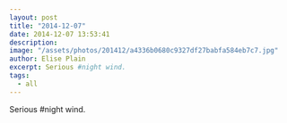 ```yaml
---
layout: post
title: "2014-12-07"
date: 2014-12-07 13:53:41
description: 
image: "/assets/photos/201412/a4336b0680c9327df27babfa584eb7c7.jpg"
author: Elise Plain
excerpt: Serious #night wind.
tags: 
  - all
---
```


Serious #night wind.
<p></p>
